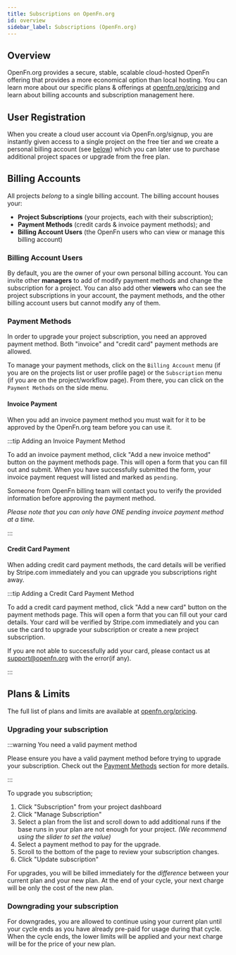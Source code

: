 ```yaml
---
title: Subscriptions on OpenFn.org
id: overview
sidebar_label: Subscriptions (OpenFn.org)
---
```


## Overview

OpenFn.org provides a secure, stable, scalable cloud-hosted OpenFn offering that
provides a more economical option than local hosting. You can learn more about
our specific plans & offerings at
[openfn.org/pricing](https://www.openfn.org/pricing) and learn about billing
accounts and subscription management here.

## User Registration

When you create a cloud user account via OpenFn.org/signup, you are instantly
given access to a single project on the free tier and we create a personal
billing account (see [below](#billing-accounts)) which you can later use to
purchase additional project spaces or upgrade from the free plan.

## Billing Accounts

All projects _belong_ to a single billing account. The billing account houses
your:

- **Project Subscriptions** (your projects, each with their subscription);
- **Payment Methods** (credit cards & invoice payment methods); and
- **Billing Account Users** (the OpenFn users who can view or manage this
  billing account)

### Billing Account Users

By default, you are the owner of your own personal billing account. You can
invite other **managers** to add of modify payment methods and change the
subscription for a project. You can also add other **viewers** who can see the
project subscriptions in your account, the payment methods, and the other
billing account users but cannot modify any of them.

### Payment Methods

In order to upgrade your project subscription, you need an approved payment
method. Both "invoice" and "credit card" payment methods are allowed.

To manage your payment methods, click on the `Billing Account` menu (if you are
on the projects list or user profile page) or the `Subscription` menu (if you
are on the project/workflow page). From there, you can click on the
`Payment Methods` on the side menu.

#### Invoice Payment

When you add an invoice payment method you must wait for it to be approved by
the OpenFn.org team before you can use it.

:::tip Adding an Invoice Payment Method

To add an invoice payment method, click "Add a new invoice method" button on the
payment methods page. This will open a form that you can fill out and submit.
When you have successfully submitted the form, your invoice payment request will
listed and marked as `pending`.

Someone from OpenFn billing team will contact you to verify the provided
information before approving the payment method.

_Please note that you can only have ONE pending invoice payment method at a
time._

:::

#### Credit Card Payment

When adding credit card payment methods, the card details will be verified by
Stripe.com immediately and you can upgrade you subscriptions right away.

:::tip Adding a Credit Card Payment Method

To add a credit card payment method, click "Add a new card" button on the
payment methods page. This will open a form that you can fill out your card
details. Your card will be verified by Stripe.com immediately and you can use
the card to upgrade your subscription or create a new project subscription.

If you are not able to successfully add your card, please contact us at
support@openfn.org with the error(if any).

:::

## Plans & Limits

The full list of plans and limits are available at
[openfn.org/pricing](https://www.openfn.org/pricing).

### Upgrading your subscription

:::warning You need a valid payment method

Please ensure you have a valid payment method before trying to upgrade your
subscription. Check out the [Payment Methods](#payment-methods) section for more
details.

:::

To upgrade you subscription;

1. Click "Subscription" from your project dashboard
2. Click "Manage Subscription"
3. Select a plan from the list and scroll down to add additional runs if the
   base runs in your plan are not enough for your project. _(We recommend using
   the slider to set the value)_
4. Select a payment method to pay for the upgrade.
5. Scroll to the bottom of the page to review your subscription changes.
6. Click "Update subscription"

For upgrades, you will be billed immediately for the _difference_ between your
current plan and your new plan. At the end of your cycle, your next charge will
be only the cost of the new plan.

### Downgrading your subscription

For downgrades, you are allowed to continue using your current plan until your
cycle ends as you have already pre-paid for usage during that cycle. When the
cycle ends, the lower limits will be applied and your next charge will be for
the price of your new plan.
